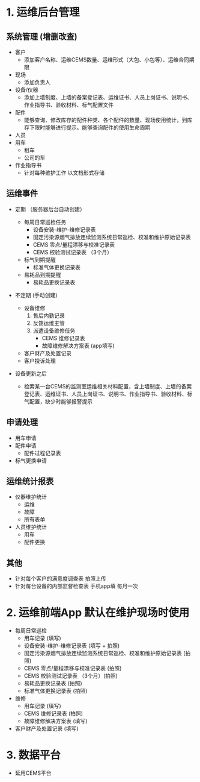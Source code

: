 # 1. 运维后台管理
## 系统管理 (增删改查)
- 客户
    - 添加客户名称、运维CEMS数量、运维形式（大包、小包等）、运维合同期限
- 现场
    - 添加负责人
- 设备/仪器
    - 添加上墙制度、上墙的备案登记表、运维证书、人员上岗证书、说明书、作业指导书、验收材料、标气配置文件
- 配件
    - 能够查询、修改库存的配件种类、各个配件的数量、现场使用统计，到库存下限时能够进行提示。能够查询配件的使用生命周期
- 人员
- 用车
    - 租车
    - 公司的车
- 作业指导书
    - 针对每种维护工作 以文档形式存储

## 运维事件
- 定期 （服务器后台自动创建）
    - 每周日常巡检任务
        - 设备安装-维护-维修记录表
        - 固定污染源烟气排放连续监测系统日常巡检、校准和维护原始记录表
        - CEMS 零点/量程漂移与校准记录表
        - CEMS 校验测试记录表 （3个月）
    - 标气到期提醒
      - 标准气体更换记录表
    - 易耗品到期提醒
      - 易耗品更换记录表


- 不定期 (手动创建)
    - 设备维修
        1. 售后内勤记录
        2. 反馈运维主管
        3. 派遣设备维修任务
            - CEMS 维修记录表 
            - 故障维修解决方案表 (app填写)
    - 客户财产及处置记录
    - 客户投诉处理


- 设备更新之后
    - 检索某一台CEMS的监测室运维相关材料配置，含上墙制度、上墙的备案登记表、运维证书、人员上岗证书、说明书、作业指导书、验收材料、标气配置，缺少时能够报警提示

## 申请处理
- 用车申请
- 配件申请
    - 配件过程记录表
- 标气更换申请

## 运维统计报表
- 仪器维护统计
    - 运维
    - 故障
    - 所有表单
- 人员维护统计
    - 用车
    - 配件更换


## 其他
- 针对每个客户的满意度调查表 拍照上传
- 针对每台设备的内部监督检查表 手机app填 每月一次

# 2. 运维前端App 默认在维护现场时使用
- 每周日常巡检
    - 用车记录 (填写)
    - 设备安装-维护-维修记录表 (填写 + 拍照)
    - 固定污染源烟气排放连续监测系统日常巡检、校准和维护原始记录表 (拍照)
    - CEMS 零点/量程漂移与校准记录表 (拍照)
    - CEMS 校验测试记录表 （3个月）(拍照)
    - 易耗品更换记录表 (拍照)
    - 标准气体更换记录表 (拍照)
- 维修
    - 用车记录 (填写)
    - CEMS 维修记录表 (拍照)
    - 故障维修解决方案表 (填写)
- 客户财产及处置记录 (填写)

# 3. 数据平台
- 延用CEMS平台
